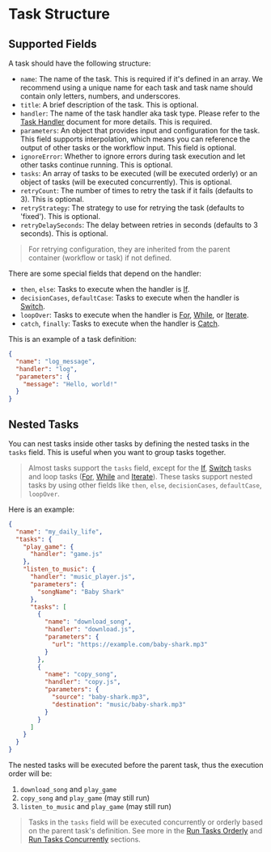 # Task Structure

## Supported Fields

A task should have the following structure:

- `name`: The name of the task. This is required if it's defined in an array. We recommend using a unique name for each task and task name should contain only letters, numbers, and underscores.
- `title`: A brief description of the task. This is optional.
- `handler`: The name of the task handler aka task type. Please refer to the [Task Handler](task-handler.md) document for more details. This is required.
- `parameters`: An object that provides input and configuration for the task. This field supports interpolation, which means you can reference the output of other tasks or the workflow input. This field is optional.
- `ignoreError`: Whether to ignore errors during task execution and let other tasks continue running. This is optional.
- `tasks`: An array of tasks to be executed (will be executed orderly) or an object of tasks (will be executed concurrently). This is optional.
- `retryCount`: The number of times to retry the task if it fails (defaults to 3). This is optional.
- `retryStrategy`: The strategy to use for retrying the task (defaults to 'fixed'). This is optional.
- `retryDelaySeconds`: The delay between retries in seconds (defaults to 3 seconds). This is optional.

> For retrying configuration, they are inherited from the parent container (workflow or task) if not defined.

There are some special fields that depend on the handler:

- `then`, `else`: Tasks to execute when the handler is [If](system-task/if.md).
- `decisionCases`, `defaultCase`: Tasks to execute when the handler is [Switch](system-task/switch.md).
- `loopOver`: Tasks to execute when the handler is [For](system-task/for.md), [While](system-task/while.md), or [Iterate](system-task/iterate.md).
- `catch`, `finally`: Tasks to execute when the handler is [Catch](system-task/catch.md).

This is an example of a task definition:

```json
{
  "name": "log_message",
  "handler": "log",
  "parameters": {
    "message": "Hello, world!"
  }
}
```

## Nested Tasks

You can nest tasks inside other tasks by defining the nested tasks in the `tasks` field. This is useful when you want to group tasks together.

> Almost tasks support the `tasks` field, except for the [If](system-task/if.md), [Switch](system-task/switch.md) tasks and loop tasks ([For](system-task/for.md), [While](system-task/while.md) and [Iterate](system-task/iterate.md)).
> These tasks support nested tasks by using other fields like `then`, `else`, `decisionCases`, `defaultCase`, `loopOver`.

Here is an example:

```json
{
  "name": "my_daily_life",
  "tasks": {
    "play_game": {
      "handler": "game.js"
    },
    "listen_to_music": {
      "handler": "music_player.js",
      "parameters": {
        "songName": "Baby Shark"
      },
      "tasks": [
        {
          "name": "download_song",
          "handler": "download.js",
          "parameters": {
            "url": "https://example.com/baby-shark.mp3"
          }
        },
        {
          "name": "copy_song",
          "handler": "copy.js",
          "parameters": {
            "source": "baby-shark.mp3",
            "destination": "music/baby-shark.mp3"
          }
        }
      ]
    }
  }
}
```

The nested tasks will be executed before the parent task, thus the execution order will be:

1. `download_song` and `play_game`
2. `copy_song` and `play_game` (may still run)
3. `listen_to_music` and `play_game` (may still run)

> Tasks in the `tasks` field will be executed concurrently or orderly based on the parent task's definition.
> See more in the [Run Tasks Orderly](../workflow/workflow-structure.md#run-tasks-orderly) and [Run Tasks Concurrently](../workflow/workflow-structure.md#run-tasks-concurrently) sections.

